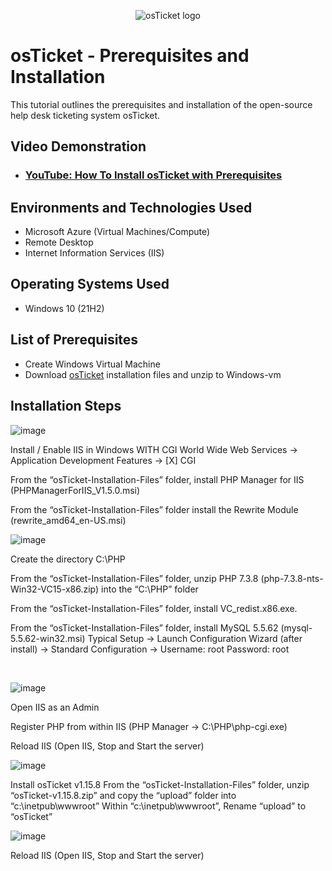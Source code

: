 <p align="center">
<img src="https://i.imgur.com/Clzj7Xs.png" alt="osTicket logo"/>
</p>

<h1>osTicket - Prerequisites and Installation</h1>
This tutorial outlines the prerequisites and installation of the open-source help desk ticketing system osTicket.<br />


<h2>Video Demonstration</h2>

- ### [YouTube: How To Install osTicket with Prerequisites](https://www.youtube.com)

<h2>Environments and Technologies Used</h2>

- Microsoft Azure (Virtual Machines/Compute)
- Remote Desktop
- Internet Information Services (IIS)

<h2>Operating Systems Used </h2>

- Windows 10</b> (21H2)

<h2>List of Prerequisites</h2>

- Create Windows Virtual Machine
- Download [osTicket](https://drive.google.com/uc?export=download&id=1b3RBkXTLNGXbibeMuAynkfzdBC1NnqaD) installation files and unzip to Windows-vm


<h2>Installation Steps</h2>

![image](https://github.com/user-attachments/assets/c36e4f58-13ae-4e69-bbec-f4f44cde0f4b)

<p>
Install / Enable IIS in Windows WITH CGI
World Wide Web Services -> Application Development Features -> [X] CGI

From the “osTicket-Installation-Files” folder, install PHP Manager for IIS (PHPManagerForIIS_V1.5.0.msi)

From the “osTicket-Installation-Files” folder install the Rewrite Module (rewrite_amd64_en-US.msi)
</p>

![image](https://github.com/user-attachments/assets/7ebcd31f-992e-4e1a-a51d-d9061494b3bb)

<p>
Create the directory C:\PHP

From the “osTicket-Installation-Files” folder, unzip PHP 7.3.8 (php-7.3.8-nts-Win32-VC15-x86.zip) into the “C:\PHP” folder

From the “osTicket-Installation-Files” folder, install VC_redist.x86.exe.

From the “osTicket-Installation-Files” folder, install MySQL 5.5.62 (mysql-5.5.62-win32.msi)
Typical Setup ->
Launch Configuration Wizard (after install) ->
Standard Configuration ->
Username: root
Password: root

</p>
<br />

![image](https://github.com/user-attachments/assets/9aee5774-75e1-4d04-9da3-fbb3a3742c5a)

<p>Open IIS as an Admin

Register PHP from within IIS (PHP Manager -> C:\PHP\php-cgi.exe)

Reload IIS (Open IIS, Stop and Start the server)
</p>

![image](https://github.com/user-attachments/assets/89447d07-bb76-4b2b-8013-1ea58509396b)

<p>Install osTicket v1.15.8
From the “osTicket-Installation-Files” folder, unzip “osTicket-v1.15.8.zip” and copy the “upload” folder into “c:\inetpub\wwwroot”
Within “c:\inetpub\wwwroot”, Rename “upload” to “osTicket” </p>

![image](https://github.com/user-attachments/assets/96463a88-9809-4fcf-8687-bbaeec5f359e)
<p>
Reload IIS (Open IIS, Stop and Start the server)
</p>

